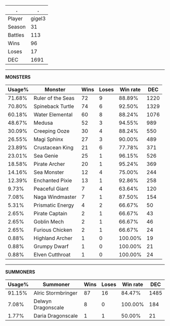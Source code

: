 .|.
|-|-
Player|gigel3
Season|31
Battles|113
Wins|96
Loses|17
DEC|1691

---
**MONSTERS**

Usage%|Monster|Wins|Loses|Win rate|DEC|
-|-|-|-|-|-|
71.68%|Ruler of the Seas|72|9|88.89%|1220|
70.80%|Spineback Turtle|74|6|92.50%|1329|
60.18%|Water Elemental|60|8|88.24%|1076|
48.67%|Medusa|52|3|94.55%|989|
30.09%|Creeping Ooze|30|4|88.24%|550|
26.55%|Magi Sphinx|27|3|90.00%|489|
23.89%|Crustacean King|21|6|77.78%|371|
23.01%|Sea Genie|25|1|96.15%|526|
18.58%|Pirate Archer|20|1|95.24%|369|
14.16%|Sea Monster|12|4|75.00%|244|
12.39%|Enchanted Pixie|13|1|92.86%|258|
9.73%|Peaceful Giant|7|4|63.64%|120|
7.08%|Naga Windmaster|7|1|87.50%|154|
5.31%|Prismatic Energy|4|2|66.67%|50|
2.65%|Pirate Captain|2|1|66.67%|43|
2.65%|Goblin Mech|2|1|66.67%|46|
2.65%|Furious Chicken|2|1|66.67%|24|
0.88%|Highland Archer|1|0|100.00%|19|
0.88%|Grumpy Dwarf|1|0|100.00%|21|
0.88%|Elven Cutthroat|1|0|100.00%|24|

---
**SUMMONERS**

Usage%|Summoner|Wins|Loses|Win rate|DEC|
-|-|-|-|-|-|
91.15%|Alric Stormbringer|87|16|84.47%|1485|
7.08%|Delwyn Dragonscale|8|0|100.00%|184|
1.77%|Daria Dragonscale|1|1|50.00%|21|
